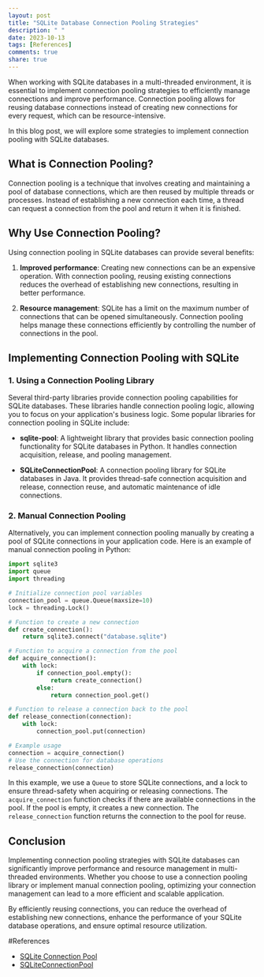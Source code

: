```yaml
---
layout: post
title: "SQLite Database Connection Pooling Strategies"
description: " "
date: 2023-10-13
tags: [References]
comments: true
share: true
---
```


When working with SQLite databases in a multi-threaded environment, it is essential to implement connection pooling strategies to efficiently manage connections and improve performance. Connection pooling allows for reusing database connections instead of creating new connections for every request, which can be resource-intensive.

In this blog post, we will explore some strategies to implement connection pooling with SQLite databases.

## What is Connection Pooling?

Connection pooling is a technique that involves creating and maintaining a pool of database connections, which are then reused by multiple threads or processes. Instead of establishing a new connection each time, a thread can request a connection from the pool and return it when it is finished.

## Why Use Connection Pooling?

Using connection pooling in SQLite databases can provide several benefits:

1. **Improved performance**: Creating new connections can be an expensive operation. With connection pooling, reusing existing connections reduces the overhead of establishing new connections, resulting in better performance.

2. **Resource management**: SQLite has a limit on the maximum number of connections that can be opened simultaneously. Connection pooling helps manage these connections efficiently by controlling the number of connections in the pool.

## Implementing Connection Pooling with SQLite

### 1. Using a Connection Pooling Library

Several third-party libraries provide connection pooling capabilities for SQLite databases. These libraries handle connection pooling logic, allowing you to focus on your application's business logic. Some popular libraries for connection pooling in SQLite include:

- **sqlite-pool**: A lightweight library that provides basic connection pooling functionality for SQLite databases in Python. It handles connection acquisition, release, and pooling management.

- **SQLiteConnectionPool**: A connection pooling library for SQLite databases in Java. It provides thread-safe connection acquisition and release, connection reuse, and automatic maintenance of idle connections.

### 2. Manual Connection Pooling

Alternatively, you can implement connection pooling manually by creating a pool of SQLite connections in your application code. Here is an example of manual connection pooling in Python:

```python
import sqlite3
import queue
import threading

# Initialize connection pool variables
connection_pool = queue.Queue(maxsize=10)
lock = threading.Lock()

# Function to create a new connection
def create_connection():
    return sqlite3.connect("database.sqlite")

# Function to acquire a connection from the pool
def acquire_connection():
    with lock:
        if connection_pool.empty():
            return create_connection()
        else:
            return connection_pool.get()

# Function to release a connection back to the pool
def release_connection(connection):
    with lock:
        connection_pool.put(connection)

# Example usage
connection = acquire_connection()
# Use the connection for database operations
release_connection(connection)
```

In this example, we use a `Queue` to store SQLite connections, and a lock to ensure thread-safety when acquiring or releasing connections. The `acquire_connection` function checks if there are available connections in the pool. If the pool is empty, it creates a new connection. The `release_connection` function returns the connection to the pool for reuse.

## Conclusion

Implementing connection pooling strategies with SQLite databases can significantly improve performance and resource management in multi-threaded environments. Whether you choose to use a connection pooling library or implement manual connection pooling, optimizing your connection management can lead to a more efficient and scalable application.

By efficiently reusing connections, you can reduce the overhead of establishing new connections, enhance the performance of your SQLite database operations, and ensure optimal resource utilization.

#References
- [SQLite Connection Pool](https://github.com/baseprime/sqlite-pool)
- [SQLiteConnectionPool](https://github.com/Gurpartap/sqlite-connection-pool)